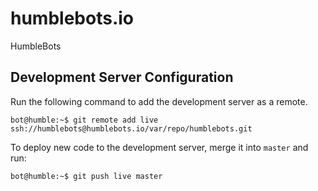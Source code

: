 # humblebots.io

HumbleBots


## Development Server Configuration

Run the following command to add the development server as a remote.

```console
bot@humble:~$ git remote add live ssh://humblebots@humblebots.io/var/repo/humblebots.git
```

To deploy new code to the development server, merge it into `master` and run:

```console
bot@humble:~$ git push live master
```
